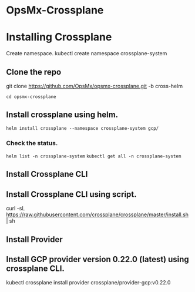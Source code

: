 # OpsMx-Crossplane
# Installing Crossplane
Create namespace.
kubectl create namespace crossplane-system
## Clone the repo
git clone https://github.com/OpsMx/opsmx-crossplane.git -b cross-helm

    cd opsmx-crossplane
## Install crossplane using helm.
`helm install crossplane --namespace crossplane-system gcp/`
### Check the status.
`helm list -n crossplane-system`
`kubectl get all -n crossplane-system`
## Install Crossplane CLI
## Install Crossplane CLI using script.
curl -sL https://raw.githubusercontent.com/crossplane/crossplane/master/install.sh | sh
## Install Provider
## Install GCP provider version 0.22.0 (latest) using crossplane CLI.
kubectl crossplane install provider crossplane/provider-gcp:v0.22.0
